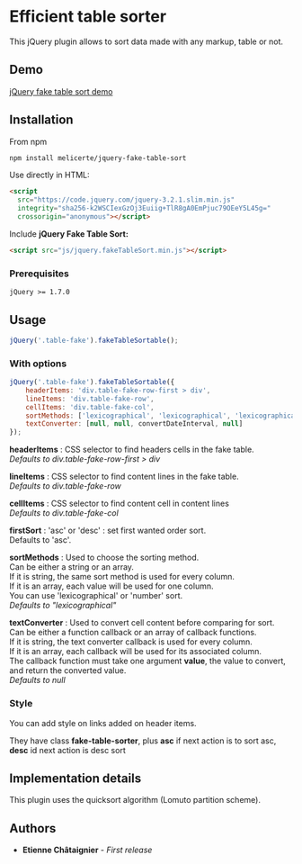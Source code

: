 # Efficient table sorter

This jQuery plugin allows to sort data made with any markup, table or not.

## Demo

<a href="https://melicerte.github.io/jquery-fake-table-sort/demo.html" target="_blank">jQuery fake table sort demo</a>

## Installation

From npm

```bash
npm install melicerte/jquery-fake-table-sort
```

Use directly in HTML:

```html
<script
  src="https://code.jquery.com/jquery-3.2.1.slim.min.js"
  integrity="sha256-k2WSCIexGzOj3Euiig+TlR8gA0EmPjuc79OEeY5L45g="
  crossorigin="anonymous"></script>
```

Include **jQuery Fake Table Sort:**

```html
<script src="js/jquery.fakeTableSort.min.js"></script>
```

### Prerequisites

```
jQuery >= 1.7.0
```

## Usage

```javascript
jQuery('.table-fake').fakeTableSortable();
```

### With options
```javascript
jQuery('.table-fake').fakeTableSortable({
    headerItems: 'div.table-fake-row-first > div',
    lineItems: 'div.table-fake-row',
    cellItems: 'div.table-fake-col',
    sortMethods: ['lexicographical', 'lexicographical', 'lexicographical', 'number'],
    textConverter: [null, null, convertDateInterval, null]
});
```

**headerItems** : CSS selector to find headers cells in the fake table.<br/>
*Defaults to div.table-fake-row-first > div*

**lineItems** : CSS selector to find content lines in the fake table.<br/>
*Defaults to div.table-fake-row*

**cellItems** : CSS selector to find content cell in content lines<br/>
*Defaults to div.table-fake-col*

**firstSort** : 'asc' or 'desc' : set first wanted order sort.<br/>
 Defaults to 'asc'.

**sortMethods** : Used to choose the sorting method.<br/>
Can be either a string or an array.<br/>
If it is string, the same sort method is used for every column.<br/>
If it is an array, each value will be used for one column.<br/>
You can use 'lexicographical' or 'number' sort.<br/>
*Defaults to "lexicographical"*

**textConverter** : Used to convert cell content before comparing for sort.<br/>
Can be either a function callback or an array of callback functions.<br/>
If it is string, the text converter callback is used for every column.<br/>
If it is an array, each callback will be used for its associated column.<br/>
The callback function must take one argument **value**, the value to convert, and return the converted value.<br/>
*Defaults to null*

### Style

You can add style on links added on header items.

They have class **fake-table-sorter**, plus **asc** if next action is to sort asc, **desc** id next action is desc sort

## Implementation details

This plugin uses the quicksort algorithm (Lomuto partition scheme).


## Authors

* **Etienne Châtaignier** - *First release*
